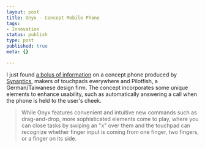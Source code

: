 ```yaml
--- 
layout: post
title: Onyx - Concept Mobile Phone
tags: 
- Innovation
status: publish
type: post
published: true
meta: {}

---
```

I just found <a href="http://www.core77.com/bullitts/2006/08/Synaptics-and-Pilotfish-Onyx-phone.asp?current_bullitt_id=486">a bolus of information</a> on a concept phone produced by <a href="http://www.synaptics.com/">Synaptics</a>, makers of touchpads everywhere and Pilotfish, a German/Taiwanese design firm. The concept incorporates some unique elements to enhance usability, such as automatically answering a call when the phone is held to the user's cheek.
  <blockquote>While Onyx features convenient and intuitive new commands such as drag-and-drop, more sophisticated elements come to play, where you can close tasks by swiping an "x" over them and the touchpad can recognize whether finger input is coming from one finger, two fingers, or a finger on its side.</blockquote>
